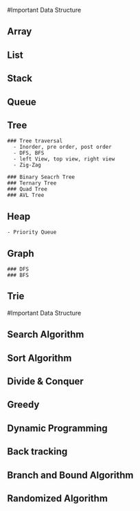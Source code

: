 #Important Data Structure
  ## Array
  ## List
  ## Stack
  ## Queue
  ## Tree
    ### Tree traversal
      - Inorder, pre order, post order
      - DFS, BFS
      - left View, top view, right view
      - Zig-Zag
      
    ### Binary Seacrh Tree
    ### Ternary Tree
    ### Quad Tree
    ### AVL Tree
  
  ## Heap
    - Priority Queue
  ## Graph
    ### DFS
    ### BFS
  ## Trie
   
#Important Data Structure
  ## Search Algorithm
  ## Sort Algorithm
  ## Divide & Conquer
  ## Greedy
  ## Dynamic Programming
  ## Back tracking
  ## Branch and Bound Algorithm
  ## Randomized Algorithm
